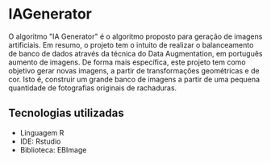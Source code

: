 # IAGenerator
<p>
     O algoritmo "IA Generator" é o algoritmo proposto para geração de imagens artificiais. Em resumo, o projeto tem o intuito de realizar o balanceamento de banco de dados através da técnica do Data Augmentation, em português aumento de imagens. De forma mais específica, este projeto tem como objetivo gerar novas imagens, a partir de transformações geométricas e de cor. Isto é, construir um grande banco de imagens a partir de uma pequena quantidade de fotografias originais de rachaduras.
</p>

<h2>Tecnologias utilizadas</h2>
<ul>
    <li>Linguagem R</li>
    <li>IDE: Rstudio</li>
    <li>Biblioteca: EBImage</li>
</ul>
